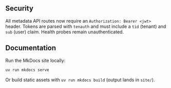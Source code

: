 ## Security

All metadata API routes now require an `Authorization: Bearer <jwt>` header. Tokens are parsed with `tenauth` and must include a `tid` (tenant) and `sub` (user) claim. Health probes remain unauthenticated.

## Documentation

Run the MkDocs site locally:

```bash
uv run mkdocs serve
```

Or build static assets with `uv run mkdocs build` (output lands in `site/`).
